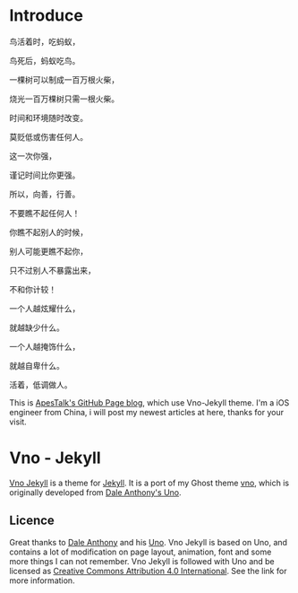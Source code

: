# Introduce

鸟活着时，吃蚂蚁，

鸟死后，蚂蚁吃鸟。

一棵树可以制成一百万根火柴，

烧光一百万棵树只需一根火柴。

时间和环境随时改变。

莫贬低或伤害任何人。

这一次你强，

谨记时间比你更强。

所以，向善，行善。

不要瞧不起任何人！

你瞧不起别人的时候，

别人可能更瞧不起你，

只不过别人不暴露出来，

不和你计较！

一个人越炫耀什么，

就越缺少什么。

一个人越掩饰什么，

就越自卑什么。

活着，低调做人。


This is [ApesTalk's GitHub Page blog](https://apestalk.githu.io), which use Vno-Jekyll theme. I'm a iOS engineer from China, i will post my newest articles at here, thanks for your visit.

# Vno - Jekyll

[Vno Jekyll](https://github.com/onevcat/vno-jekyll) is a theme for [Jekyll](http://jekyllrb.com). It is a port of my Ghost theme [vno](https://github.com/onevcat/vno), which is originally developed from [Dale Anthony's Uno](https://github.com/daleanthony/uno).


## Licence

Great thanks to [Dale Anthony](https://github.com/daleanthony) and his [Uno](https://github.com/daleanthony/uno). Vno Jekyll is based on Uno, and contains a lot of modification on page layout, animation, font and some more things I can not remember. Vno Jekyll is followed with Uno and be licensed as [Creative Commons Attribution 4.0 International](http://creativecommons.org/licenses/by/4.0/). See the link for more information.
